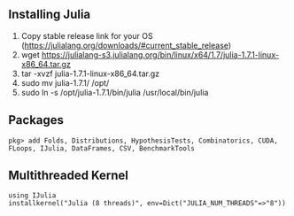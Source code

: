 ## Installing Julia

1. Copy stable release link for your OS (https://julialang.org/downloads/#current_stable_release)
2. wget https://julialang-s3.julialang.org/bin/linux/x64/1.7/julia-1.7.1-linux-x86_64.tar.gz
3. tar -xvzf julia-1.7.1-linux-x86_64.tar.gz
4. sudo mv julia-1.7.1/ /opt/
5. sudo ln -s /opt/julia-1.7.1/bin/julia /usr/local/bin/julia

## Packages

```
pkg> add Folds, Distributions, HypothesisTests, Combinatorics, CUDA, FLoops, IJulia, DataFrames, CSV, BenchmarkTools
```

## Multithreaded Kernel

```
using IJulia
installkernel("Julia (8 threads)", env=Dict("JULIA_NUM_THREADS"=>"8"))
```
